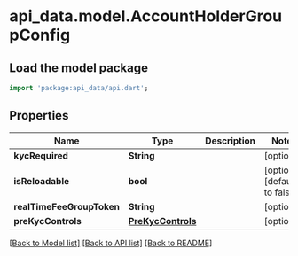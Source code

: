 # api_data.model.AccountHolderGroupConfig

## Load the model package
```dart
import 'package:api_data/api.dart';
```

## Properties
Name | Type | Description | Notes
------------ | ------------- | ------------- | -------------
**kycRequired** | **String** |  | [optional] 
**isReloadable** | **bool** |  | [optional] [default to false]
**realTimeFeeGroupToken** | **String** |  | [optional] 
**preKycControls** | [**PreKycControls**](PreKycControls.md) |  | [optional] 

[[Back to Model list]](../README.md#documentation-for-models) [[Back to API list]](../README.md#documentation-for-api-endpoints) [[Back to README]](../README.md)


